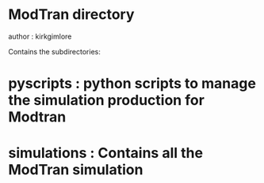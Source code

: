 ModTran directory
====================

author : kirkgimlore

Contains the subdirectories:

pyscripts : python scripts to manage the simulation production for Modtran
=========


simulations : Contains all the ModTran simulation
===========

